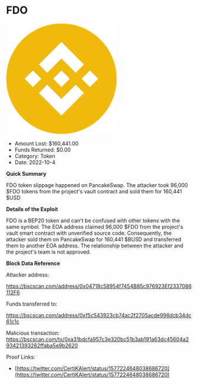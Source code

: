 # FDO
![FDO](/rektimages/FDO.png)
- Amount Lost: $160,441.00
- Funds Returned: $0.00
- Category: Token
- Date: 2022-10-4

**Quick Summary**

FDO token slippage happened on PancakeSwap. The attacker took 96,000 $FDO tokens from the project's vault contract and sold them for 160,441 $USD

  


 **Details of the Exploit**

FDO is a BEP20 token and can't be confused with other tokens with the same symbol. The EOA address claimed 96,000 $FDO from the project's vault smart contract with unverified source code. Consequently, the attacker sold them on PancakeSwap for 160,441 $BUSD and transferred them to another EOA address.  The relationship between the attacker and the project's team is not approved. 

  


 **Block Data Reference**

Attacker address:

https://bscscan.com/address/0x04718c58954f7454B85c976923Ef2337086112F6

  


Funds transferred to:

https://bscscan.com/address/0xf5c543923cb74ac2f2705acde998dcb34dc61c1c

  


Malicious transaction:  
https://bscscan.com/tx/0xa31bdcfa957c3e320bc51b3ab191a63dc45604a293421393282ffaba5e9b2620


Proof Links:
- [https://twitter.com/CertiKAlert/status/1577224648038686720](https://twitter.com/CertiKAlert/status/1577224648038686720)


